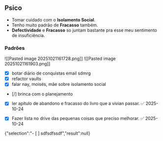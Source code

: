## Psico
- Tomar cuidado com o **Isolamento Social**.
- Tenho muito padrão de **Fracasso** também.
- **Defectividade** e **Fracasso** so juntam bastante pra esse meu sentimento de insuficiência.

### Padrões
![[Pasted image 20251021161728.png]]
![[Pasted image 20251021161903.png]]

- [x] botar diário de conquistas email sdmrg
- [x] refactor vaults
- [x] falar nay, moisés, mãe sobre isolamento social
- [/] brinca com o planejamento
- [x] ler apítulo de abandono e fracasso do livro que a vivian passar. ✅ 2025-10-24
- [x] Fazer lista no drive das pequenas coisas que preciso melhorar. ✅ 2025-10-24


{"selection":"- [ ] sdfsdfssdf","result":null}





